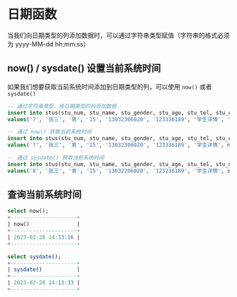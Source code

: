 # 日期函数
当我们向日期类型的列添加数据时，可以通过字符串类型赋值（字符串的格式必须为 yyyy-MM-dd hh:mm:ss）

## now() / sysdate() 设置当前系统时间
如果我们想要获取当前系统时间添加到日期类型的列，可以使用 `now()` 或者 `sysdate()`
``` sql
-- 通过字符串类型，给日期类型的列添加数据
insert into stus(stu_num, stu_name, stu_gender, stu_age, stu_tel, stu_qq, stu_desc, stu_enterence )
values('7', '张三', '男', '15', '13032306020', '123336189', '学生详情', '2023-02-28 11:12:13' );

-- 通过 now() 获取当前系统时间
insert into stus(stu_num, stu_name, stu_gender, stu_age, stu_tel, stu_qq, stu_desc, stu_enterence )
values('7', '张三', '男', '15', '13032306020', '123336189', '学生详情', now() );

-- 通过 sysdate() 获取当前系统时间
insert into stus(stu_num, stu_name, stu_gender, stu_age, stu_tel, stu_qq, stu_desc, stu_enterence )
values('8', '张三', '男', '15', '13032206020', '123236189', '学生详情', sysdate() );
```

## 查询当前系统时间
``` sql
select now();
+---------------------+
| now()               |
+---------------------+
| 2023-02-28 14:13:16 |
+---------------------+

select sysdate();
+---------------------+
| sysdate()           |
+---------------------+
| 2023-02-28 14:13:33 |
+---------------------+
```